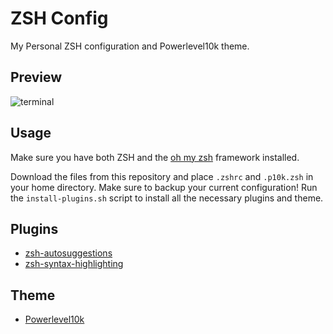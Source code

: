 # ZSH Config
My Personal ZSH configuration and Powerlevel10k theme.

## Preview
![terminal](https://i.imgur.com/Iz1hv7U.png)

## Usage
Make sure you have both ZSH and the [oh my zsh](https://ohmyz.sh/) framework installed.

Download the files from this repository and place `.zshrc` and `.p10k.zsh` in your home directory. Make sure to backup your current configuration! Run the `install-plugins.sh` script to install all the necessary plugins and theme.

## Plugins
- [zsh-autosuggestions](https://github.com/zsh-users/zsh-autosuggestions)
- [zsh-syntax-highlighting](https://github.com/zsh-users/zsh-syntax-highlighting)

## Theme
- [Powerlevel10k](https://github.com/romkatv/powerlevel10k)
